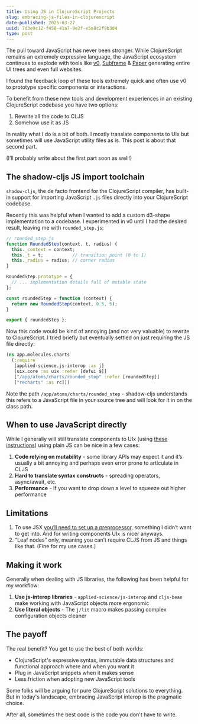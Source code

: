 ```yaml
---
title: Using JS in ClojureScript Projects
slug: embracing-js-files-in-clojurescript
date-published: 2025-03-27
uuid: 7d3e9c12-f458-41a7-9e2f-e5a8c2f9b3d4
type: post
---
```


The pull toward JavaScript has never been stronger. While ClojureScript remains an extremely expressive language, the JavaScript ecosystem continues to explode with tools like [v0](https://v0.dev/), [Subframe](https://subframe.com/) & [Paper](https://subframe.com/) generating entire UI trees and even full websites.

I found the feedback loop of these tools extremely quick and often use v0 to prototype specific components or interactions. 

To benefit from these new tools and development experiences in an existing ClojureScript codebase you have two options:

1. Rewrite all the code to CLJS
2. Somehow use it as JS

In reality what I do is a bit of both. I mostly translate components to UIx but sometimes will use JavaScript utility files as is. This post is about that second part.

(I’ll probably write about the first part soon as well!)

## The shadow-cljs JS import toolchain

`shadow-cljs`, the de facto frontend for the ClojureScript compiler, has built-in support for importing JavaScript `.js` files directly into your ClojureScript codebase.

Recently this was helpful when I wanted to add a custom d3-shape implementation to a codebase. I experimented in v0 until I had the desired result, leaving me with `rounded_step.js`:

```javascript
// rounded_step.js
function RoundedStep(context, t, radius) {
  this._context = context;
  this._t = t;           // transition point (0 to 1)
  this._radius = radius; // corner radius
}

RoundedStep.prototype = {
  // ... implementation details full of mutable state
};

const roundedStep = function (context) {
  return new RoundedStep(context, 0.5, 5);
}

export { roundedStep };
```

Now this code would be kind of annoying (and not very valuable) to rewrite to ClojureScript. I tried briefly but eventually settled on just requiring the JS file directly:

```clojure
(ns app.molecules.charts
  (:require
   [applied-science.js-interop :as j]
   [uix.core :as uix :refer [defui $]]
   ["/app/atoms/charts/rounded_step" :refer [roundedStep]]
   ["recharts" :as rc]))
```

Note the path `/app/atoms/charts/rounded_step` - shadow-cljs understands this refers to a JavaScript file in your source tree and will look for it in on the class path. 

## When to use JavaScript directly

While I generally will still translate components to UIx (using [these instructions](https://ctxs.ai/weekly/react-clojure-script-conversion-y9d06f)) using plain JS can be nice in a few cases:

1. **Code relying on mutability** - some library APIs may expect it and it’s usually a bit annoying and perhaps even error prone to articulate in CLJS
2. **Hard to translate syntax constructs** - spreading operators, async/await, etc. 
3. **Performance** - If you want to drop down a level to squeeze out higher performance


## Limitations

1. To use JSX [you’ll need to set up a preprocessor](https://shadow-cljs.github.io/docs/UsersGuide.html#_javascript_dialects), something I didn’t want to get into. And for writing components UIx is nicer anyways. 
2. “Leaf nodes” only, meaning you can’t require CLJS from JS and things like that. (Fine for my use cases.)


## Making it work

Generally when dealing with JS libraries, the following has been helpful for my workflow:

1. **Use js-interop libraries** - `applied-science/js-interop` and `cljs-bean` make working with JavaScript objects more ergonomic
2. **Use literal objects** - The `j/lit` macro makes passing complex configuration objects cleaner

## The payoff

The real benefit? You get to use the best of both worlds:

- ClojureScript's expressive syntax, immutable data structures and functional approach where and when you want it
- Plug in JavaScript snippets when it makes sense
- Less friction when adopting new JavaScript tools

Some folks will be arguing for pure ClojureScript solutions to everything. But in today's landscape, embracing JavaScript interop is the pragmatic choice. 

After all, sometimes the best code is the code you don't have to write.